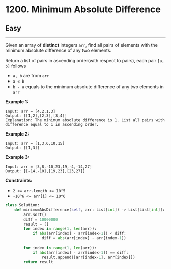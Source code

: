 # 1200. Minimum Absolute Difference

## Easy

***

Given an array of **distinct** integers `arr`, find all pairs of elements with the minimum absolute difference of any two elements.&#x20;

Return a list of pairs in ascending order(with respect to pairs), each pair `[a, b]` follows

* `a, b` are from `arr`
* `a < b`
* `b - a` equals to the minimum absolute difference of any two elements in `arr`

&#x20;

**Example 1:**

```
Input: arr = [4,2,1,3]
Output: [[1,2],[2,3],[3,4]]
Explanation: The minimum absolute difference is 1. List all pairs with difference equal to 1 in ascending order.
```

**Example 2:**

```
Input: arr = [1,3,6,10,15]
Output: [[1,3]]
```

**Example 3:**

```
Input: arr = [3,8,-10,23,19,-4,-14,27]
Output: [[-14,-10],[19,23],[23,27]]
```

&#x20;

**Constraints:**

* `2 <= arr.length <= 10^5`
* `-10^6 <= arr[i] <= 10^6`

```python
class Solution:
    def minimumAbsDifference(self, arr: List[int]) -> List[List[int]]:
        arr.sort()
        diff = 10000000
        result = []
        for index in range(1, len(arr)):
            if abs(arr[index] - arr[index-1]) < diff:
                diff = abs(arr[index] - arr[index-1])
        
        for index in range(1, len(arr)):
            if abs(arr[index] - arr[index-1]) == diff:
                result.append([arr[index-1], arr[index]])
        return result
```
